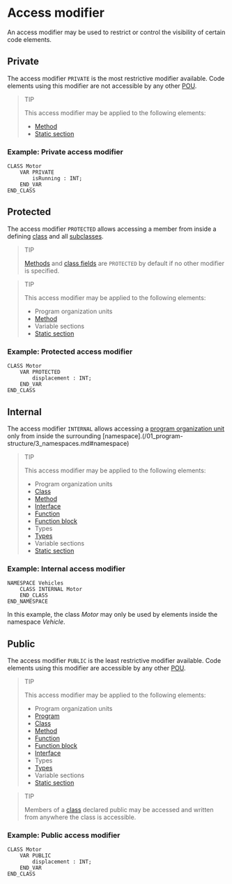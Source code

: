 # Access modifier

An access modifier may be used to restrict or control the visibility of certain code elements.

## Private

The access modifier `PRIVATE` is the most restrictive modifier available. Code elements using this modifier are not accessible by any other [POU](./01_program-structure/2_program-organization-unit.md#program-organization-unit).

> TIP
>
> This access modifier may be applied to the following elements:
>
> - [Method](./01_program-structure/2_program-organization-unit.md#method-declaration)
> - [Static section](./01_program-structure/4_pou-interface.md#static-section)

### Example: Private access modifier

```iecst
CLASS Motor
    VAR PRIVATE
        isRunning : INT;
    END_VAR
END_CLASS
```

## Protected

The access modifier `PROTECTED` allows accessing a member from inside a defining [class](./01_program-structure/2_program-organization-unit.md#class-declaration) and all [subclasses](./02_oop/1_inheritance.md).

> TIP
>
> [Methods](./01_program-structure/2_program-organization-unit.md#method-declaration) and [class fields](./01_program-structure/4_pou-interface.md#static-section) are `PROTECTED` by default if no other modifier is specified.

> TIP
>
> This access modifier may be applied to the following elements:
>
> - Program organization units
> - [Method](./01_program-structure/2_program-organization-unit.md#method-declaration)
> - Variable sections
> - [Static section](./01_program-structure/4_pou-interface.md#static-section)

### Example: Protected access modifier

```iecst
CLASS Motor
    VAR PROTECTED
        displacement : INT;
    END_VAR
END_CLASS
```

## Internal

The access modifier `INTERNAL` allows accessing a [program organization unit](./01_program-structure/2_program-organization-unit.md) only from inside the surrounding [namespace].(/01_program-structure/3_namespaces.md#namespace)

> TIP
>
> This access modifier may be applied to the following elements:
>
> - Program organization units
> - [Class](./01_program-structure/2_program-organization-unit.md#class-declaration)
> - [Method](./01_program-structure/2_program-organization-unit.md#method-declaration)
> - [Interface](./02_oop/2_interfaces.md#interface-declaration)
> - [Function](./01_program-structure/2_program-organization-unit.md#function-declaration)
> - [Function block](./01_program-structure/2_program-organization-unit.md#function-block-declaration)
> - Types
> - [Types](./04_types-and-variables.md#user-defined-data-types)
> - Variable sections
> - [Static section](./01_program-structure/4_pou-interface.md#static-section)

### Example: Internal access modifier

```iecst
NAMESPACE Vehicles
    CLASS INTERNAL Motor
    END_CLASS
END_NAMESPACE
```

In this example, the class _Motor_ may only be used by elements inside the namespace _Vehicle_.

## Public

The access modifier `PUBLIC` is the least restrictive modifier available. Code elements using this modifier are accessible by any other [POU](./01_program-structure/2_program-organization-unit.md#program-organization-unit).

> TIP
>
> This access modifier may be applied to the following elements:
>
> - Program organization units
> - [Program](./01_program-structure/2_program-organization-unit.md#program-declaration)
> - [Class](./01_program-structure/2_program-organization-unit.md#class-declaration)
> - [Method](./01_program-structure/2_program-organization-unit.md#method-declaration)
> - [Function](./01_program-structure/2_program-organization-unit.md#function-declaration)
> - [Function block](./01_program-structure/2_program-organization-unit.md#function-block-declaration)
> - [Interface](./02_oop/2_interfaces.md#interface)
> - Types
> - [Types](./04_types-and-variables.md#user-defined-data-types)
> - Variable sections
> - [Static section](./01_program-structure/4_pou-interface.md#static-section)

> TIP
>
> Members of a [class](./01_program-structure/2_program-organization-unit.md#class-declaration) declared public may be accessed and written from anywhere the class is accessible.

### Example: Public access modifier

```iecst
CLASS Motor
    VAR PUBLIC
        displacement : INT;
    END_VAR
END_CLASS
```
